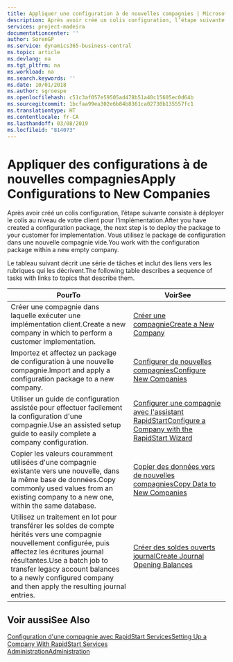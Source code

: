 ```yaml
---
title: Appliquer une configuration à de nouvelles compagnies | Microsoft Docs
description: Après avoir créé un colis configuration, l’étape suivante consiste à déployer le colis au niveau de votre client pour l’implémentation. Vous utilisez la configuration avec une nouvelle compagnie vide.
services: project-madeira
documentationcenter: ''
author: SorenGP
ms.service: dynamics365-business-central
ms.topic: article
ms.devlang: na
ms.tgt_pltfrm: na
ms.workload: na
ms.search.keywords: ''
ms.date: 10/01/2018
ms.author: sgroespe
ms.openlocfilehash: c51c3af057e59505ad478b51a40c15605ec0d64b
ms.sourcegitcommit: 1bcfaa99ea302e6b84b8361ca02730b135557fc1
ms.translationtype: HT
ms.contentlocale: fr-CA
ms.lasthandoff: 03/08/2019
ms.locfileid: "814073"
---
```

# <a name="apply-configurations-to-new-companies"></a><span data-ttu-id="bc3a8-104">Appliquer des configurations à de nouvelles compagnies</span><span class="sxs-lookup"><span data-stu-id="bc3a8-104">Apply Configurations to New Companies</span></span>
<span data-ttu-id="bc3a8-105">Après avoir créé un colis configuration, l’étape suivante consiste à déployer le colis au niveau de votre client pour l’implémentation.</span><span class="sxs-lookup"><span data-stu-id="bc3a8-105">After you have created a configuration package, the next step is to deploy the package to your customer for implementation.</span></span> <span data-ttu-id="bc3a8-106">Vous utilisez le package de configuration dans une nouvelle compagnie vide.</span><span class="sxs-lookup"><span data-stu-id="bc3a8-106">You work with the configuration package within a new empty company.</span></span>  

 <span data-ttu-id="bc3a8-107">Le tableau suivant décrit une série de tâches et inclut des liens vers les rubriques qui les décrivent.</span><span class="sxs-lookup"><span data-stu-id="bc3a8-107">The following table describes a sequence of tasks with links to topics that describe them.</span></span>

|<span data-ttu-id="bc3a8-108">**Pour**</span><span class="sxs-lookup"><span data-stu-id="bc3a8-108">**To**</span></span>|<span data-ttu-id="bc3a8-109">**Voir**</span><span class="sxs-lookup"><span data-stu-id="bc3a8-109">**See**</span></span>|  
|------------|-------------|  
|<span data-ttu-id="bc3a8-110">Créer une compagnie dans laquelle exécuter une implémentation client.</span><span class="sxs-lookup"><span data-stu-id="bc3a8-110">Create a new company in which to perform a customer implementation.</span></span>|[<span data-ttu-id="bc3a8-111">Créer une compagnie</span><span class="sxs-lookup"><span data-stu-id="bc3a8-111">Create a New Company</span></span>](admin-how-to-create-a-new-company.md)|  
|<span data-ttu-id="bc3a8-112">Importez et affectez un package de configuration à une nouvelle compagnie.</span><span class="sxs-lookup"><span data-stu-id="bc3a8-112">Import and apply a configuration package to a new company.</span></span>|[<span data-ttu-id="bc3a8-113">Configurer de nouvelles compagnies</span><span class="sxs-lookup"><span data-stu-id="bc3a8-113">Configure New Companies</span></span>](admin-how-to-configure-new-companies.md)|  
|<span data-ttu-id="bc3a8-114">Utiliser un guide de configuration assistée pour effectuer facilement la configuration d'une compagnie.</span><span class="sxs-lookup"><span data-stu-id="bc3a8-114">Use an assisted setup guide to easily complete a company configuration.</span></span>|[<span data-ttu-id="bc3a8-115">Configurer une compagnie avec l'assistant RapidStart</span><span class="sxs-lookup"><span data-stu-id="bc3a8-115">Configure a Company with the RapidStart Wizard</span></span>](admin-how-to-configure-a-company-with-the-rapidstart-wizard.md)|
|<span data-ttu-id="bc3a8-116">Copier les valeurs couramment utilisées d'une compagnie existante vers une nouvelle, dans la même base de données.</span><span class="sxs-lookup"><span data-stu-id="bc3a8-116">Copy commonly used values from an existing company to a new one, within the same database.</span></span>|[<span data-ttu-id="bc3a8-117">Copier des données vers de nouvelles compagnies</span><span class="sxs-lookup"><span data-stu-id="bc3a8-117">Copy Data to New Companies</span></span>](admin-how-to-copy-data-to-new-companies.md)|  
|<span data-ttu-id="bc3a8-118">Utilisez un traitement en lot pour transférer les soldes de compte hérités vers une compagnie nouvellement configurée, puis affectez les écritures journal résultantes.</span><span class="sxs-lookup"><span data-stu-id="bc3a8-118">Use a batch job to transfer legacy account balances to a newly configured company and then apply the resulting journal entries.</span></span>|[<span data-ttu-id="bc3a8-119">Créer des soldes ouverts journal</span><span class="sxs-lookup"><span data-stu-id="bc3a8-119">Create Journal Opening Balances</span></span>](admin-how-to-create-journal-opening-balances.md)|  

## <a name="see-also"></a><span data-ttu-id="bc3a8-120">Voir aussi</span><span class="sxs-lookup"><span data-stu-id="bc3a8-120">See Also</span></span>  
[<span data-ttu-id="bc3a8-121">Configuration d'une compagnie avec RapidStart Services</span><span class="sxs-lookup"><span data-stu-id="bc3a8-121">Setting Up a Company With RapidStart Services</span></span>](admin-set-up-a-company-with-rapidstart.md)  
[<span data-ttu-id="bc3a8-122">Administration</span><span class="sxs-lookup"><span data-stu-id="bc3a8-122">Administration</span></span>](admin-setup-and-administration.md)

